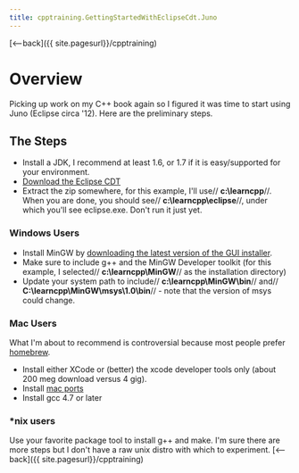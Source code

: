 ```yaml
---
title: cpptraining.GettingStartedWithEclipseCdt.Juno
---
```

[<--back]({{ site.pagesurl}}/cpptraining)
# Overview
Picking up work on my C++ book again so I figured it was time to start using Juno (Eclipse circa '12). Here are the preliminary steps.
## The Steps
* Install a JDK, I recommend at least 1.6, or 1.7 if it is easy/supported for your environment.
* [Download the Eclipse CDT](http://www.eclipse.org/downloads/packages/node/818)
* Extract the zip somewhere, for this example, I'll use// **c:\learncpp**//. When you are done, you should see// **c:\learncpp\eclipse**//, under which you'll see eclipse.exe. Don't run it just yet.

### Windows Users
* Install MinGW by [downloading the latest version of the GUI installer](http://sourceforge.net/projects/mingw/files/Installer/mingw-get-inst/).
* Make sure to include g++ and the MinGW Developer toolkit (for this example, I selected// **c:\learncpp\MinGW**// as the installation directory)
* Update your system path to include// **c:\learncpp\MinGW\bin**// and// **C:\learncpp\MinGW\msys\1.0\bin**// - note that the version of msys could change.

### Mac Users
What I'm about to recommend is controversial because most people prefer [homebrew](http://mxcl.github.com/homebrew/).
* Install either XCode or (better) the xcode developer tools only (about 200 meg download versus 4 gig).
* Install [mac ports](http://www.macports.org/install.php/install.php)
* Install gcc 4.7 or later

### *nix users
Use your favorite package tool to install g++ and make. I'm sure there are more steps but I don't have a raw unix distro with which to experiment.
[<--back]({{ site.pagesurl}}/cpptraining)
